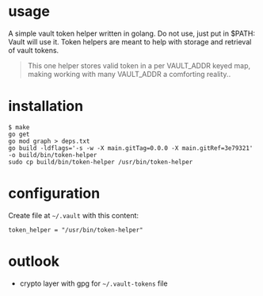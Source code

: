 # usage

A simple vault token helper written in golang. Do not use, just put in $PATH: Vault will use it. Token helpers are meant to help with storage and retrieval of vault tokens. 

> This one helper stores valid token in a per VAULT_ADDR keyed map, making working with many VAULT_ADDR a comforting reality..

# installation

```
$ make
go get
go mod graph > deps.txt
go build -ldflags='-s -w -X main.gitTag=0.0.0 -X main.gitRef=3e79321' -o build/bin/token-helper
sudo cp build/bin/token-helper /usr/bin/token-helper
```

# configuration

Create file at `~/.vault` with this content:
```
token_helper = "/usr/bin/token-helper"
```

# outlook

- crypto layer with gpg for `~/.vault-tokens` file

